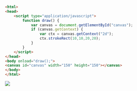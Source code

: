 ```html
<html>
<head>
    <script type="application/javascript">
        function draw() {
            var canvas = document.getElementById("canvas");
            if (canvas.getContext) {
                var ctx = canvas.getContext("2d");
                ctx.strokeRect(10,10,20,20);
            }
        }
    </script>
</head>
<body onload="draw();">
<canvas id="canvas" width="150" height="150"></canvas>
</body>
</html>
```

![](http://oss-file-cache.oss-cn-shanghai.aliyuncs.com/1652307121_image.png)
